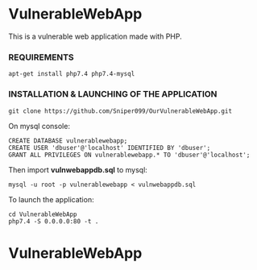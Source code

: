 # VulnerableWebApp

This is a vulnerable web application made with PHP.


### REQUIREMENTS
```
apt-get install php7.4 php7.4-mysql
```

### INSTALLATION & LAUNCHING OF THE APPLICATION

```
git clone https://github.com/Sniper099/OurVulnerableWebApp.git
```

On mysql console:
```
CREATE DATABASE vulnerablewebapp;
CREATE USER 'dbuser'@'localhost' IDENTIFIED BY 'dbuser';
GRANT ALL PRIVILEGES ON vulnerablewebapp.* TO 'dbuser'@'localhost';
```

Then import **vulnwebappdb.sql** to mysql:
```
mysql -u root -p vulnerablewebapp < vulnwebappdb.sql
```

To launch the application:
```
cd VulnerableWebApp
php7.4 -S 0.0.0.0:80 -t .
```
# VulnerableWebApp
